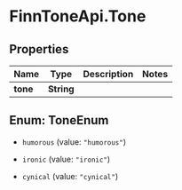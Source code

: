 # FinnToneApi.Tone

## Properties

Name | Type | Description | Notes
------------ | ------------- | ------------- | -------------
**tone** | **String** |  | 



## Enum: ToneEnum


* `humorous` (value: `"humorous"`)

* `ironic` (value: `"ironic"`)

* `cynical` (value: `"cynical"`)




